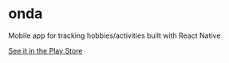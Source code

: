 # onda

Mobile app for tracking hobbies/activities built with React Native

[See it in the Play Store](https://play.google.com/store/apps/details?id=com.jungwoomoon.onda)
